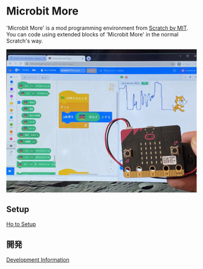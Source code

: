 # Microbit More

'Microbit More' is a mod programming environment from [Scratch by MIT](https://scratch.mit.edu/).
      You can code using extended blocks of 'Microbit More' in the normal Scratch's way.

![](microbit_more-microbit_light-1024x768.jpg ':size=400')

[](https://www.youtube.com/embed/etjPQkMToK8 ':include :type=iframe width=100% height=400px')

## Setup

[Ho to Setup](setup)

## 開発

[Development Information](devInfo)
